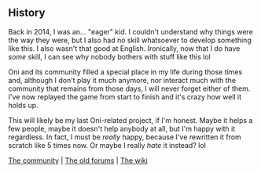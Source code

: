 ## History

Back in 2014, I was an... "eager" kid. I couldn't understand why things were the
way they were, but I also had no skill whatsoever to develop something like
this. I also wasn't that good at English. Ironically, now that I do have *some*
skill, I can see why nobody bothers with stuff like this lol

Oni and its community filled a special place in my life during those times and,
although I don't play it much anymore, nor interact much with the community that
remains from those days, I will never forget either of them. I've now replayed
the game from start to finish and it's crazy how well it holds up.

This will likely be my last Oni-related project, if I'm honest. Maybe it helps
a few people, maybe it doesn't help anybody at all, but I'm happy with it
regardless. In fact, I must be *really* happy, because I've rewritten it from
scratch like 5 times now. Or maybe I really *hate* it instead? lol

[The community](https://discord.gg/s7XSzJgUch) | [The old forums](http://oni.bungie.org/forum/) | [The wiki](https://wiki.oni2.net/Main_Page)

